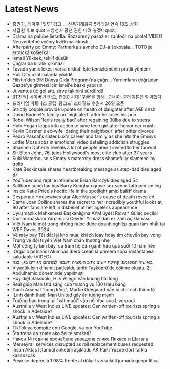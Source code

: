 # Latest News
-  증권가, 테마주 '빚투' 경고 … 신용거래융자 5거래일 연속 18조 상회
-  서갑원 후보 quot;지방선거 공천 권한 내려 놓겠다quot;
-  Dráma na palube lietadla: Rozzúrený pasažier zaútočil na pilota! VIDEO Neuveriteľné výčiny kvôli maličkosti
-  Afterpárty po Emmy: Partnerka slávneho DJ-a šokovala… TOTO je erotická košieľka!
-  İsmail Yüksek, teklif düşük
-  Çağlar'da kiralık çıkmazı
-  Tavada yanık lekesi varsa dikkat! İşte temizlemenin pratik yöntemi
-  Hull City uzatmalarda yıkıldı!
-  Filistin'den BM Dünya Gıda Programı'na çağrı... Yardımların doğrudan Gazze'ye girmesi için İsrail'e baskı yapılsın
-  Juventus üç gol attı, zirve takibini sürdürdü
-  [IT진맥] 네이버-카카오, 웹3.0 시대 '구글'을 향해...핀시아-클레이튼은 절박했다
-  프리미엄 피트니스 클럽 '콩코드' 스타필드 수원서 26일 오픈
-  Strictly couple provide update on health of daughter after A&E dash
-  David Baddiel's family on 'high alert' after he loses his poo
-  Rebel Wilson 'feels really bad' after regaining 30lbs due to stress
-  Hulk Hogan leaps into action to save teen girl after horror car crash
-  Kevin Costner's ex-wife 'dating their neighbour' after bitter divorce
-  Pedro Pascal's sister Lux's career and family as she hits the Emmys
-  Lottie Moss sobs in emotional video detailing addiction struggles
-  Shannen Doherty reveals a lot of people aren't invited to her funeral
-  Sir Elton John, 76, joins Hollywood's most elite club after 37 years
-  Suki Waterhouse's Emmy's maternity dress shamefully slammed by trolls
-  Kate Beckinsale shares heartbreaking message as step-dad dies aged 87
-  YouTuber and reptile influencer Brian Barczyk dies aged 54
-  Saltburn superfan has Barry Keoghan grave sex scene tattooed on leg
-  Inside Katie Price's hectic life in the spotlight amid bailiff drama
-  Desperate Housewives star Alec Musser's cause of death revealed
-  Dame Joan Collins shares the secret to her incredibly youthful looks at 90 after fans are left in disbelief at her ageless appearance
-  Uyuşmazlık Mahkemesi Başkanlığına AYM üyesi Rıdvan Güleç seçildi
-  Cumhurbaşkanı Yardımcısı Cevdet Yılmaz'dan ek zam açıklaması
-  Việt Nam là một trong những nước được doanh nghiệp quan tâm nhất tại WEF Davos 2024
-  Vé máy bay Tết đắt lại khó mua, khách loay hoay tìm chuyến bay vòng
-  Trung vệ đội tuyển Việt Nam chấn thương nhẹ
-  Một công ty làm bậy, cả trăm hộ dân gánh hậu quả suốt 10 năm liền
-  ¡Orgullo poblano! Alumnas Ibero crean la primera sopa instantánea saludable (VIDEO)
-  באישור המפונים: קהילת יישוב נתיב העשרה תעבור למתחם מגורים בגן יבנה
-  Viyadük için dinamit patlatıldı, tarihi Taşköprü'de çökme oluştu. 2. Abdulhamid döneminde yapılmıştı
-  Hủy diệt Sassuolo, HLV Allegri vẫn không hài lòng
-  Real giúp Man Utd sáng cửa thương vụ 130 triệu bảng
-  Gánh Arsenal "còng lưng", Martin Odegaard vẫn bị chỉ trích thậm tệ
-  'Lính đánh thuê' Man United gây ấn tượng mạnh
-  Trưởng ban trọng tài "xát muối" vào nỗi đau của Liverpool
-  Australia v West Indies LIVE updates: Can written-off tourists spring a shock in Adelaide?
-  Australia v West Indies LIVE updates: Can written-off tourists spring a shock in Adelaide?
-  TikTok ya compite con Google, va por YouTube
-  Šta treba da znate ako želite smršati?
-  Након 14 година пронађене украдене слике Пикаса и Шагала
-  Merseyrail services disrupted as rail replacement buses requested
-  İhsan Aktaş İstanbul anketini açıkladı: AK Parti Yüzde dört farkla kazanacak
-  Peso se deprecia 1.98% frente al dólar tras volátil jornada geopolítica
